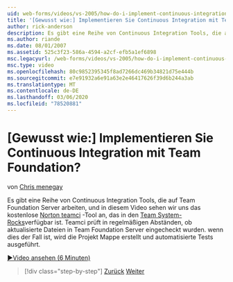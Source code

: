 ```yaml
---
uid: web-forms/videos/vs-2005/how-do-i-implement-continuous-integration-with-team-foundation
title: '[Gewusst wie:] Implementieren Sie Continuous Integration mit Team Foundation? | Microsoft-Dokumentation'
author: rick-anderson
description: Es gibt eine Reihe von Continuous Integration Tools, die auf Team Foundation Server arbeiten, und in diesem Video sehen Sie sich das kostenlose Norton teamci-Tool an.
ms.author: riande
ms.date: 08/01/2007
ms.assetid: 525c3f23-586a-4594-a2cf-efb5a1ef6898
msc.legacyurl: /web-forms/videos/vs-2005/how-do-i-implement-continuous-integration-with-team-foundation
msc.type: video
ms.openlocfilehash: 80c9852395345f8ad7266dc469b34821d75e444b
ms.sourcegitcommit: e7e91932a6e91a63e2e46417626f39d6b244a3ab
ms.translationtype: MT
ms.contentlocale: de-DE
ms.lasthandoff: 03/06/2020
ms.locfileid: "78520881"
---
```

# <a name="how-do-i-implement-continuous-integration-with-team-foundation"></a>[Gewusst wie:] Implementieren Sie Continuous Integration mit Team Foundation?

von [Chris menegay](https://twitter.com/CMenegay)

Es gibt eine Reihe von Continuous Integration Tools, die auf Team Foundation Server arbeiten, und in diesem Video sehen wir uns das kostenlose [Norton teamci](http://teamsystemrocks.com/files/12/tools/entry1018.aspx) -Tool an, das in den [Team System-Rocks](http://teamsystemrocks.com/)verfügbar ist. Teamci prüft in regelmäßigen Abständen, ob aktualisierte Dateien in Team Foundation Server eingecheckt wurden. wenn dies der Fall ist, wird die Projekt Mappe erstellt und automatisierte Tests ausgeführt.

[&#9654;Video ansehen (6 Minuten)](https://channel9.msdn.com/Blogs/ASP-NET-Site-Videos/how-do-i-implement-continuous-integration-with-team-foundation)

> [!div class="step-by-step"]
> [Zurück](how-do-i-discover-application-changes-prior-to-deployment.md)
> [Weiter](how-do-i-automate-testing-using-team-build.md)
